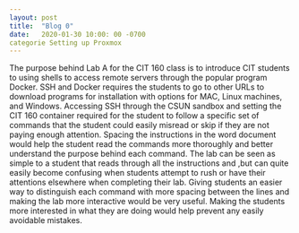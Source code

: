 ```yaml
---
layout: post
title:  "Blog 0"
date:   2020-01-30 10:00: 00 -0700
categorie Setting up Proxmox
---
```

 The purpose behind Lab A for the CIT 160 class is to introduce CIT students to using shells to access remote servers through 
the popular program Docker. SSH and Docker requires the students to go to other URLs to download programs for installation with options for MAC, Linux machines, and Windows. Accessing SSH through the CSUN sandbox and setting the CIT 160 container required for the student to follow a specific set of commands that the student could easily misread or skip if they are not paying enough attention. Spacing the
instructions in the word document would help the student read the commands more thoroughly and better understand the purpose behind each command. The lab can be seen as simple to a student that reads through all the instructions and
,but can quite easily become confusing when students attempt to rush or have their attentions elsewhere when completing their lab. Giving students an easier way to distinguish each command with more spacing between the lines and making the 
lab more interactive would be very useful. Making the students more interested in what they are doing would help prevent any easily avoidable mistakes. 
